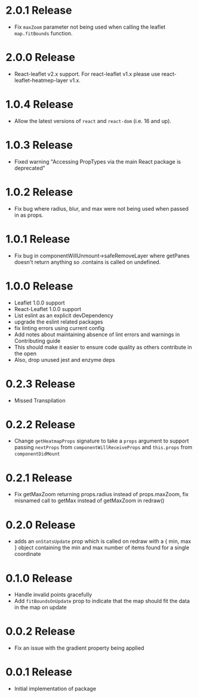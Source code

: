 # 2.0.1 Release
- Fix `maxZoom` parameter not being used when calling the leaflet `map.fitBounds` function.

# 2.0.0 Release
- React-leaflet v2.x support. For react-leaflet v1.x please use react-leaflet-heatmep-layer v1.x.

# 1.0.4 Release
- Allow the latest versions of `react` and `react-dom` (i.e. 16 and up).

# 1.0.3 Release
- Fixed warning "Accessing PropTypes via the main React package is deprecated"

# 1.0.2 Release
- Fix bug where radius, blur, and max were not being used when passed in as props.

# 1.0.1 Release
- Fix bug in componentWillUnmount->safeRemoveLayer where getPanes doesn't return anything so .contains is called on undefined. 

# 1.0.0 Release
- Leaflet 1.0.0 support
- React-Leaflet 1.0.0 support
- List eslint as an explicit devDependency
- upgrade the eslint related packages
- fix linting errors using current config
- Add notes about maintaining absence of lint errors and warnings in Contributing guide
- This should make it easier to ensure code quality as others contribute in the open
- Also, drop unused jest and enzyme deps

# 0.2.3 Release
- Missed Transpilation

# 0.2.2 Release
- Change `getHeatmapProps` signature to take a `props` argument to support passing `nextProps` from `componentWillReceiveProps` and `this.props` from `componentDidMount`

# 0.2.1 Release

- Fix getMaxZoom returning props.radius instead of props.maxZoom, fix misnamed call to getMax instead of getMaxZoom in redraw()

# 0.2.0 Release

- adds an `onStatsUpdate` prop which is called on redraw with a { min, max } object containing the min and max number of items found for a single coordinate

# 0.1.0 Release

- Handle invalid points gracefully
- Add `fitBoundsOnUpdate` prop to indicate that the map should fit the data in the map on update

# 0.0.2 Release

- Fix an issue with the gradient property being applied

# 0.0.1 Release

- Initial implementation of package
